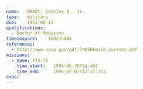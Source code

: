 ```yaml
---
name:	BRADY, Charles E., Jr.
type:	military
dob:	1951-08-12
qualifications:
  - Doctor of Medicine
timeinspace:	16d21h48m
references:
  - http://www.nasa.gov/pdf/740566main_current.pdf
missions:
  - name: STS-78
    time_start:   1996-06-20T14:49Z
    time_end:     1996-07-07T12:37:31Z
evas:
---
```

